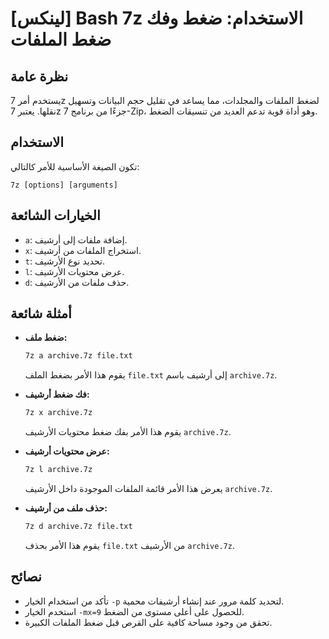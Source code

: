 # [لينكس] Bash 7z الاستخدام: ضغط وفك ضغط الملفات

## نظرة عامة
يستخدم أمر 7z لضغط الملفات والمجلدات، مما يساعد في تقليل حجم البيانات وتسهيل نقلها. يعتبر 7z جزءًا من برنامج 7-Zip، وهو أداة قوية تدعم العديد من تنسيقات الضغط.

## الاستخدام
تكون الصيغة الأساسية للأمر كالتالي:
```
7z [options] [arguments]
```

## الخيارات الشائعة
- `a`: إضافة ملفات إلى أرشيف.
- `x`: استخراج الملفات من أرشيف.
- `t`: تحديد نوع الأرشيف.
- `l`: عرض محتويات الأرشيف.
- `d`: حذف ملفات من الأرشيف.

## أمثلة شائعة
- **ضغط ملف:**
  ```bash
  7z a archive.7z file.txt
  ```
  يقوم هذا الأمر بضغط الملف `file.txt` إلى أرشيف باسم `archive.7z`.

- **فك ضغط أرشيف:**
  ```bash
  7z x archive.7z
  ```
  يقوم هذا الأمر بفك ضغط محتويات الأرشيف `archive.7z`.

- **عرض محتويات أرشيف:**
  ```bash
  7z l archive.7z
  ```
  يعرض هذا الأمر قائمة الملفات الموجودة داخل الأرشيف `archive.7z`.

- **حذف ملف من أرشيف:**
  ```bash
  7z d archive.7z file.txt
  ```
  يقوم هذا الأمر بحذف `file.txt` من الأرشيف `archive.7z`.

## نصائح
- تأكد من استخدام الخيار `-p` لتحديد كلمة مرور عند إنشاء أرشيفات محمية.
- استخدم الخيار `-mx=9` للحصول على أعلى مستوى من الضغط.
- تحقق من وجود مساحة كافية على القرص قبل ضغط الملفات الكبيرة.